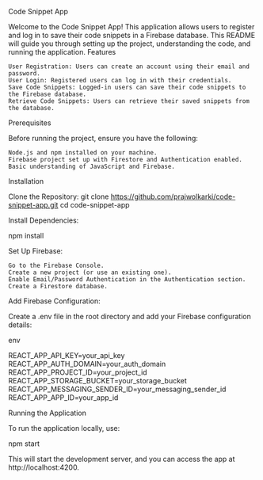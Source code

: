 Code Snippet App

Welcome to the Code Snippet App! This application allows users to register and log in to save their code snippets in a Firebase database. This README will guide you through setting up the project, understanding the code, and running the application.
Features

    User Registration: Users can create an account using their email and password.
    User Login: Registered users can log in with their credentials.
    Save Code Snippets: Logged-in users can save their code snippets to the Firebase database.
    Retrieve Code Snippets: Users can retrieve their saved snippets from the database.

Prerequisites

Before running the project, ensure you have the following:

    Node.js and npm installed on your machine.
    Firebase project set up with Firestore and Authentication enabled.
    Basic understanding of JavaScript and Firebase.

Installation

Clone the Repository:
git clone https://github.com/prajwolkarki/code-snippet-app.git
cd code-snippet-app

Install Dependencies:

npm install

Set Up Firebase:

    Go to the Firebase Console.
    Create a new project (or use an existing one).
    Enable Email/Password Authentication in the Authentication section.
    Create a Firestore database.

Add Firebase Configuration:

Create a .env file in the root directory and add your Firebase configuration details:

env

REACT_APP_API_KEY=your_api_key
REACT_APP_AUTH_DOMAIN=your_auth_domain
REACT_APP_PROJECT_ID=your_project_id
REACT_APP_STORAGE_BUCKET=your_storage_bucket
REACT_APP_MESSAGING_SENDER_ID=your_messaging_sender_id
REACT_APP_APP_ID=your_app_id

Running the Application

To run the application locally, use:

npm start

This will start the development server, and you can access the app at http://localhost:4200.
